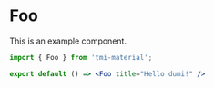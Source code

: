 # Foo

This is an example component.

```jsx
import { Foo } from 'tmi-material';

export default () => <Foo title="Hello dumi!" />
```
